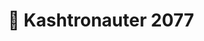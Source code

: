 ---
title: "🚀 Kashtronauter 2077"
snippet: "A space ship built with HTML, CSS, and JS that literally jumps to hyperspace! ✨"
isDraft: false
image: {
    src: "/src/assets/project/kashtronauter/cover.png",
    alt: "Screenshots of Kashtronauter 2077",
}
category: "Astronomy"
isFeatured: true
tags: [HTML, CSS, JS, Tailwind, React]
liveUrl: "https://kashtronauter.pages.dev/"
repoUrl: "https://github.com/thekayshawn/kashtronauter"
releaseDate: "2023-08-10 10:00"
---